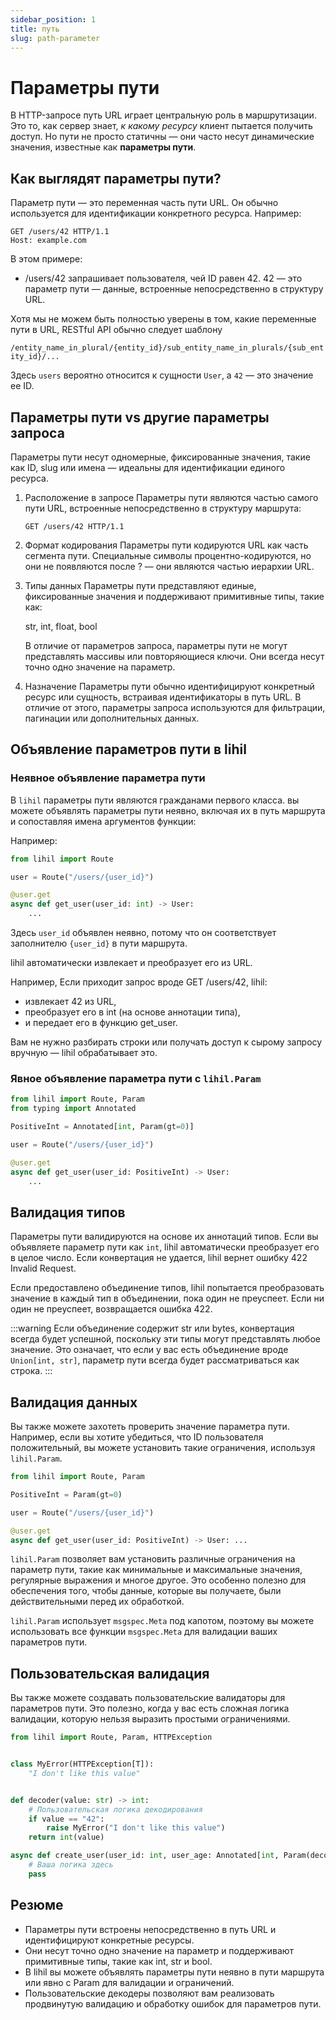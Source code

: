 ```yaml
---
sidebar_position: 1
title: путь
slug: path-parameter
---
```


# Параметры пути

В HTTP-запросе путь URL играет центральную роль в маршрутизации. Это то, как сервер знает, _к какому ресурсу_ клиент пытается получить доступ. Но пути не просто статичны — они часто несут динамические значения, известные как **параметры пути**.

## Как выглядят параметры пути?

Параметр пути — это переменная часть пути URL. Он обычно используется для идентификации конкретного ресурса. Например:

```http
GET /users/42 HTTP/1.1
Host: example.com
```

В этом примере:

- /users/42 запрашивает пользователя, чей ID равен 42. 42 — это параметр пути — данные, встроенные непосредственно в структуру URL.

Хотя мы не можем быть полностью уверены в том, какие переменные пути в URL, RESTful API обычно следует шаблону

`/entity_name_in_plural/{entity_id}/sub_entity_name_in_plurals/{sub_entity_id}/...`

Здесь `users` вероятно относится к сущности `User`, а `42` — это значение ее ID.

## Параметры пути vs другие параметры запроса

Параметры пути несут одномерные, фиксированные значения, такие как ID, slug или имена — идеальны для идентификации единого ресурса.

1. Расположение в запросе
   Параметры пути являются частью самого пути URL, встроенные непосредственно в структуру маршрута:

   ```http
   GET /users/42 HTTP/1.1
   ```

2. Формат кодирования
   Параметры пути кодируются URL как часть сегмента пути. Специальные символы процентно-кодируются, но они не появляются после ? — они являются частью иерархии URL.

3. Типы данных
   Параметры пути представляют единые, фиксированные значения и поддерживают примитивные типы, такие как:

   str, int, float, bool

   В отличие от параметров запроса, параметры пути не могут представлять массивы или повторяющиеся ключи. Они всегда несут точно одно значение на параметр.

4. Назначение
   Параметры пути обычно идентифицируют конкретный ресурс или сущность, встраивая идентификаторы в путь URL. В отличие от этого, параметры запроса используются для фильтрации, пагинации или дополнительных данных.

## Объявление параметров пути в lihil

### Неявное объявление параметра пути

В `lihil` параметры пути являются гражданами первого класса.
вы можете объявлять параметры пути неявно, включая их в путь маршрута и сопоставляя имена аргументов функции:

Например:

```python
from lihil import Route

user = Route("/users/{user_id}")

@user.get
async def get_user(user_id: int) -> User:
    ...
```

Здесь `user_id` объявлен неявно, потому что он соответствует заполнителю `{user_id}` в пути маршрута.

lihil автоматически извлекает и преобразует его из URL.

Например,
Если приходит запрос вроде GET /users/42, lihil:

- извлекает 42 из URL,
- преобразует его в int (на основе аннотации типа),
- и передает его в функцию get_user.

Вам не нужно разбирать строки или получать доступ к сырому запросу вручную — lihil обрабатывает это.

### Явное объявление параметра пути с `lihil.Param`

```python
from lihil import Route, Param
from typing import Annotated

PositiveInt = Annotated[int, Param(gt=0)]

user = Route("/users/{user_id}")

@user.get
async def get_user(user_id: PositiveInt) -> User:
    ...
```

## Валидация типов

Параметры пути валидируются на основе их аннотаций типов. Если вы объявляете параметр пути как `int`, lihil автоматически преобразует его в целое число. Если конвертация не удается, lihil вернет ошибку 422 Invalid Request.

Если предоставлено объединение типов, lihil попытается преобразовать значение в каждый тип в объединении, пока один не преуспеет. Если ни один не преуспеет, возвращается ошибка 422.

:::warning
Если объединение содержит str или bytes, конвертация всегда будет успешной, поскольку эти типы могут представлять любое значение. Это означает, что если у вас есть объединение вроде `Union[int, str]`, параметр пути всегда будет рассматриваться как строка.
:::

## Валидация данных

Вы также можете захотеть проверить значение параметра пути. Например, если вы хотите убедиться, что ID пользователя положительный, вы можете установить такие ограничения, используя `lihil.Param`.

```python
from lihil import Route, Param

PositiveInt = Param(gt=0)

user = Route("/users/{user_id}")

@user.get
async def get_user(user_id: PositiveInt) -> User: ...
```

`lihil.Param` позволяет вам установить различные ограничения на параметр пути, такие как минимальные и максимальные значения, регулярные выражения и многое другое. Это особенно полезно для обеспечения того, чтобы данные, которые вы получаете, были действительными перед их обработкой.

`lihil.Param` использует `msgspec.Meta` под капотом, поэтому вы можете использовать все функции `msgspec.Meta` для валидации ваших параметров пути.

## Пользовательская валидация

Вы также можете создавать пользовательские валидаторы для параметров пути. Это полезно, когда у вас есть сложная логика валидации, которую нельзя выразить простыми ограничениями.

```python
from lihil import Route, Param, HTTPException


class MyError(HTTPException[T]):
    "I don't like this value"


def decoder(value: str) -> int:
    # Пользовательская логика декодирования
    if value == "42":
        raise MyError("I don't like this value")
    return int(value)

async def create_user(user_id: int, user_age: Annotated[int, Param(decoder=decoder)]) -> User:
    # Ваша логика здесь
    pass
```

## Резюме

- Параметры пути встроены непосредственно в путь URL и идентифицируют конкретные ресурсы.
- Они несут точно одно значение на параметр и поддерживают примитивные типы, такие как int, str и bool.
- В lihil вы можете объявлять параметры пути неявно в пути маршрута или явно с Param для валидации и ограничений.
- Пользовательские декодеры позволяют вам реализовать продвинутую валидацию и обработку ошибок для параметров пути.